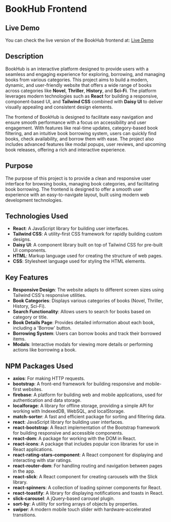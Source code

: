 # BookHub Frontend

## Live Demo
You can check the live version of the BookHub frontend at:
[Live Demo](https://library-managememt-system.web.app/)

## Description
BookHub is an interactive platform designed to provide users with a seamless and engaging experience for exploring, borrowing, and managing books from various categories. This project aims to build a modern, dynamic, and user-friendly website that offers a wide range of books across categories like **Novel**, **Thriller**, **History**, and **Sci-Fi**. The platform leverages modern technologies such as **React** for building a responsive, component-based UI, and **Tailwind CSS** combined with **Daisy UI** to deliver visually appealing and consistent design elements. 

The frontend of BookHub is designed to facilitate easy navigation and ensure smooth performance with a focus on accessibility and user engagement. With features like real-time updates, category-based book filtering, and an intuitive book borrowing system, users can quickly find books, check availability, and borrow them with ease. The project also includes advanced features like modal popups, user reviews, and upcoming book releases, offering a rich and interactive experience.


## Purpose
The purpose of this project is to provide a clean and responsive user interface for browsing books, managing book categories, and facilitating book borrowing. The frontend is designed to offer a smooth user experience with an easy-to-navigate layout, built using modern web development technologies.

## Technologies Used
- **React**: A JavaScript library for building user interfaces.
- **Tailwind CSS**: A utility-first CSS framework for rapidly building custom designs.
- **Daisy UI**: A component library built on top of Tailwind CSS for pre-built UI components.
- **HTML**: Markup language used for creating the structure of web pages.
- **CSS**: Stylesheet language used for styling the HTML elements.

## Key Features
- **Responsive Design**: The website adapts to different screen sizes using Tailwind CSS's responsive utilities.
- **Book Categories**: Displays various categories of books (Novel, Thriller, History, Sci-Fi).
- **Search Functionality**: Allows users to search for books based on category or title.
- **Book Details Page**: Provides detailed information about each book, including a 'Borrow' button.
- **Borrowing System**: Users can borrow books and track their borrowed items.
- **Modals**: Interactive modals for viewing more details or performing actions like borrowing a book.

## NPM Packages Used
- **axios**: For making HTTP requests.
- **bootstrap**: A front-end framework for building responsive and mobile-first websites.
- **firebase**: A platform for building web and mobile applications, used for authentication and data storage.
- **localforage**: A library for offline storage, providing a simple API for working with IndexedDB, WebSQL, and localStorage.
- **match-sorter**: A fast and efficient package for sorting and filtering data.
- **react**: JavaScript library for building user interfaces.
- **react-bootstrap**: A React implementation of the Bootstrap framework for building responsive and accessible components.
- **react-dom**: A package for working with the DOM in React.
- **react-icons**: A package that includes popular icon libraries for use in React applications.
- **react-rating-stars-component**: A React component for displaying and interacting with star ratings.
- **react-router-dom**: For handling routing and navigation between pages in the app.
- **react-slick**: A React component for creating carousels with the Slick library.
- **react-spinners**: A collection of loading spinner components for React.
- **react-toastify**: A library for displaying notifications and toasts in React.
- **slick-carousel**: A jQuery-based carousel plugin.
- **sort-by**: A utility for sorting arrays of objects by properties.
- **swiper**: A modern mobile touch slider with hardware-accelerated transitions.

